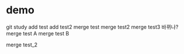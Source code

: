 # demo
git study
add test
add test2
merge test
merge test2
merge test3
바뀌나?
merge test A
merge test B

merge test_2

